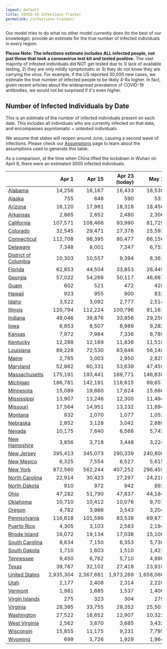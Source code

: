 ```yaml
---
layout: default
title: COVID-19 Infections Tracker
permalink: /infections-tracker/
---
```


Our model tries to do what no other model currently does (to the best of our knowledge): provide an estimate for the true number of infected individuals in every region.

**Please Note: The infections estimate includes ALL infected people, not just those that took a coronavirus test kit and tested positive.** The vast majority of infested individuals did NOT get tested due to 1) lack of available testing, 2) they are only mildly symptomatic or 3) they do not know they are carrying the virus. For example, if the US reported 30,000 new cases, we estimate the true number of infected people to be likely 4-8x higher. In fact, given recent articles about the widespread prevalence of COVID-19 antibodies, we would not be surprised if it's even higher.

## Number of Infected Individuals by Date
This is an estimate of the number of infected individuals present on each date. This includes all individuals who are currently infected on that date, and encompasses asymtomatic + untested individuals.

We assume that states will reopen around June, causing a second wave of infections. Please check our [Assumptions](/about#assumptions) page to learn about the assumptions used to generate this table.

As a comparison, at the time when China lifted the lockdown in Wuhan on April 8, there were an estimated 3000 infected individuals.

|                                |     Apr 1 |    Apr 15 |   Apr 23 (today) |     May 1 |    May 15 |   Jun 1 |   Jun 15 |   Jul 1 |    Jul 15 |     Aug 1 |
|--------------------------------|----------:|----------:|-----------------:|----------:|----------:|--------:|---------:|--------:|----------:|----------:|
| [Alabama](/us-al)              |    14,256 |    16,167 |           16,433 |    16,538 |    16,380 |  15,688 |   17,646 |  21,850 |    27,021 |    36,035 |
| [Alaska](/us-ak)               |       755 |       648 |              590 |       531 |       428 |     301 |      216 |     100 |        35 |        14 |
| [Arizona](/us-az)              |    16,120 |    17,981 |           18,318 |    18,456 |    18,285 |  17,519 |   19,761 |  24,668 |    30,893 |    42,093 |
| [Arkansas](/us-ar)             |     2,865 |     2,652 |            2,480 |     2,306 |     1,986 |   1,573 |    1,412 |   1,205 |     1,056 |     1,036 |
| [California](/us-ca)           |   107,571 |   108,466 |           93,990 |    81,729 |    66,576 |  55,003 |   58,395 |  72,007 |    91,160 |   126,597 |
| [Colorado](/us-co)             |    32,545 |    29,471 |           27,378 |    25,593 |    22,918 |  20,063 |   21,351 |  25,220 |    30,069 |    37,998 |
| [Connecticut](/us-ct)          |   112,708 |    98,395 |           80,477 |    66,156 |    47,910 |  32,940 |   28,706 |  26,650 |    25,166 |    23,473 |
| [Delaware](/us-de)             |     7,348 |     8,001 |            7,347 |     6,752 |     5,888 |   4,989 |    5,097 |   5,611 |     6,197 |     7,094 |
| [District of Columbia](/us-dc) |    10,303 |    10,557 |            9,394 |     8,361 |     6,895 |   5,456 |    5,256 |   5,372 |     5,487 |     5,603 |
| [Florida](/us-fl)              |    62,853 |    44,504 |           33,853 |    26,449 |    18,306 |  12,601 |   11,326 |  11,261 |    11,908 |    13,712 |
| [Georgia](/us-ga)              |    57,022 |    54,266 |           50,117 |    46,667 |    49,978 |  62,041 |   76,467 |  98,248 |   120,892 |   146,970 |
| [Guam](/us-gu)                 |       602 |       521 |              472 |       428 |       356 |     271 |      231 |     178 |       138 |       116 |
| [Hawaii](/us-hi)               |       923 |       955 |              900 |       832 |       696 |     519 |      418 |     270 |       155 |        93 |
| [Idaho](/us-id)                |     3,522 |     3,092 |            2,777 |     2,514 |     2,107 |   1,636 |    1,449 |   1,210 |     1,019 |       922 |
| [Illinois](/us-il)             |   120,794 |   112,224 |          100,796 |    91,161 |    77,878 |  65,567 |   68,606 |  80,524 |    95,131 |   117,517 |
| [Indiana](/us-in)              |    49,046 |    39,876 |           33,856 |    29,250 |    23,474 |  18,661 |   18,665 |  20,802 |    23,801 |    29,004 |
| [Iowa](/us-ia)                 |     6,853 |     8,507 |            8,989 |     9,282 |     9,418 |   9,089 |   10,151 |  12,330 |    14,995 |    19,784 |
| [Kansas](/us-ks)               |     7,972 |     7,984 |            7,336 |     6,789 |     6,030 |   5,265 |    5,572 |   6,530 |     7,872 |    10,398 |
| [Kentucky](/us-ky)             |    12,288 |    12,169 |           11,836 |    11,518 |    10,955 |  10,219 |   11,446 |  14,370 |    18,169 |    25,021 |
| [Louisiana](/us-la)            |    89,228 |    72,530 |           63,646 |    56,148 |    45,342 |  34,819 |   32,776 |  32,839 |    33,313 |    34,198 |
| [Maine](/us-me)                |     2,765 |     3,003 |            2,950 |     2,825 |     2,496 |   1,994 |    1,778 |   1,472 |     1,212 |     1,080 |
| [Maryland](/us-md)             |    52,862 |    60,331 |           53,639 |    47,459 |    39,142 |  31,852 |   32,479 |  36,974 |    42,437 |    50,480 |
| [Massachusetts](/us-ma)        |   175,191 |   193,441 |          169,771 |   146,838 |   113,763 |  83,194 |   76,007 |  74,703 |    73,714 |    71,428 |
| [Michigan](/us-mi)             |   186,781 |   142,191 |          118,615 |    99,657 |    74,526 |  52,973 |   46,993 |  43,786 |    41,809 |    40,767 |
| [Minnesota](/us-mn)            |    15,089 |    19,660 |           17,624 |    15,666 |    13,149 |  11,105 |   11,824 |  14,372 |    17,826 |    24,052 |
| [Mississippi](/us-ms)          |    13,907 |    13,246 |           12,300 |    11,494 |    10,328 |   9,134 |    9,840 |  11,824 |    14,353 |    18,717 |
| [Missouri](/us-mo)             |    17,564 |    14,951 |           13,232 |    11,894 |    10,150 |   8,600 |    9,028 |  10,637 |    12,874 |    17,132 |
| [Montana](/us-mt)              |       932 |     1,070 |            1,077 |     1,053 |       956 |     783 |      711 |     605 |       512 |       468 |
| [Nebraska](/us-ne)             |     2,852 |     3,128 |            3,042 |     2,889 |     2,527 |   1,999 |    1,776 |   1,457 |     1,154 |       929 |
| [Nevada](/us-nv)               |    10,175 |     7,640 |            6,568 |     5,742 |     4,617 |   3,506 |    3,139 |   2,784 |     2,570 |     2,577 |
| [New Hampshire](/us-nh)        |     3,856 |     3,718 |            3,448 |     3,224 |     2,903 |   2,569 |    2,750 |   3,259 |     3,933 |     5,187 |
| [New Jersey](/us-nj)           |   395,413 |   345,073 |          290,339 |   240,800 |   170,464 | 110,009 |   90,740 |  80,717 |    73,984 |    66,703 |
| [New Mexico](/us-nm)           |     6,325 |     7,554 |            6,527 |     5,615 |     4,464 |   3,492 |    3,388 |   3,553 |     3,823 |     4,425 |
| [New York](/us-ny)             |   972,560 |   562,244 |          407,252 |   296,459 |   172,729 |  92,298 |   66,256 |  50,040 |    40,194 |    32,138 |
| [North Carolina](/us-nc)       |    22,914 |    30,423 |           27,297 |    24,219 |    20,288 |  17,142 |   18,244 |  22,115 |    27,395 |    37,134 |
| [North Dakota](/us-nd)         |       910 |       972 |              942 |       892 |       774 |     599 |      506 |     369 |       257 |       188 |
| [Ohio](/us-oh)                 |    47,282 |    51,790 |           47,837 |    44,184 |    39,138 |  34,428 |   37,250 |  45,339 |    55,779 |    73,885 |
| [Oklahoma](/us-ok)             |    10,710 |    10,412 |           10,076 |     9,707 |     8,961 |   7,906 |    8,239 |   9,257 |    10,636 |    13,368 |
| [Oregon](/us-or)               |     4,782 |     3,986 |            3,543 |     3,204 |     2,767 |   2,373 |    2,506 |   2,972 |     3,659 |     5,060 |
| [Pennsylvania](/us-pa)         |   116,618 |   101,586 |           83,538 |    69,871 |    53,561 |  41,102 |   40,630 |  45,379 |    51,959 |    62,767 |
| [Puerto Rico](/us-pr)          |     4,305 |     3,103 |            2,583 |     2,194 |     1,698 |   1,257 |    1,118 |     999 |       944 |     1,013 |
| [Rhode Island](/us-ri)         |    16,072 |    19,134 |           17,038 |    15,106 |    12,405 |   9,754 |    9,227 |   9,009 |     8,707 |     8,353 |
| [South Carolina](/us-sc)       |     8,634 |     7,150 |            6,353 |     5,736 |     4,920 |   4,155 |    4,294 |   4,918 |     5,867 |     7,820 |
| [South Dakota](/us-sd)         |     1,710 |     1,603 |            1,510 |     1,421 |     1,258 |   1,040 |      995 |     970 |       989 |     1,105 |
| [Tennessee](/us-tn)            |     9,450 |     6,762 |            5,710 |     4,898 |     3,793 |   2,713 |    2,203 |   1,543 |     1,046 |       735 |
| [Texas](/us-tx)                |    39,787 |    32,102 |           27,418 |    23,910 |    19,611 |  16,104 |   16,616 |  19,376 |    23,545 |    32,033 |
| [United States](/us)           | 2,935,304 | 2,367,681 |        1,973,269 | 1,658,066 | 1,266,301 | 960,611 |  927,620 | 997,432 | 1,109,372 | 1,313,160 |
| [Utah](/us-ut)                 |     2,177 |     2,408 |            2,314 |     2,220 |     2,064 |   1,869 |    2,014 |   2,388 |     2,924 |     4,037 |
| [Vermont](/us-vt)              |     1,981 |     1,685 |            1,537 |     1,406 |     1,190 |     934 |      842 |     737 |       666 |       658 |
| [Virgin Islands](/us-vi)       |       275 |       323 |              304 |       279 |       229 |     167 |      127 |      70 |        27 |         9 |
| [Virginia](/us-va)             |    28,395 |    33,755 |           29,352 |    25,501 |    20,724 |  16,995 |   17,792 |  21,373 |    26,315 |    35,124 |
| [Washington](/us-wa)           |    27,522 |    16,652 |           12,907 |    10,322 |     7,364 |   5,115 |    4,462 |   4,110 |     4,081 |     4,410 |
| [West Virginia](/us-wv)        |     2,562 |     3,870 |            3,685 |     3,432 |     3,077 |   2,742 |    2,971 |   3,583 |     4,405 |     5,987 |
| [Wisconsin](/us-wi)            |    15,855 |    11,175 |            9,231 |     7,795 |     6,013 |   4,512 |    4,181 |   4,112 |     4,276 |     4,944 |
| [Wyoming](/us-wy)              |       699 |     1,726 |            1,929 |     1,964 |     1,847 |   1,543 |    1,416 |   1,198 |       939 |       733 |
